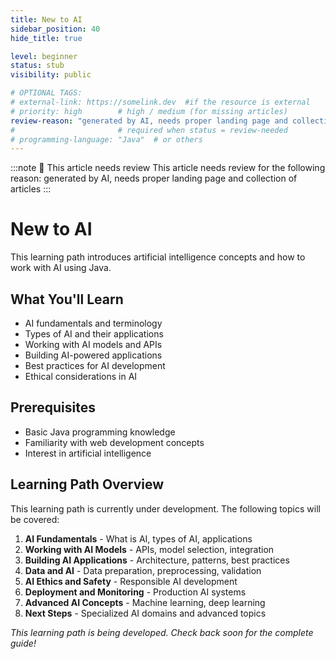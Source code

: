 ```yaml
---
title: New to AI
sidebar_position: 40
hide_title: true

level: beginner
status: stub
visibility: public

# OPTIONAL TAGS:
# external-link: https://somelink.dev  #if the resource is external
# priority: high        # high / medium (for missing articles)
review-reason: "generated by AI, needs proper landing page and collection of articles"
#                       # required when status = review-needed
# programming-language: "Java"  # or others
---
```


:::note 👀 This article needs review
This article needs review for the following reason: generated by AI, needs proper landing page and collection of articles
:::

# New to AI

This learning path introduces artificial intelligence concepts and how to work with AI using Java.

## What You'll Learn

- AI fundamentals and terminology
- Types of AI and their applications
- Working with AI models and APIs
- Building AI-powered applications
- Best practices for AI development
- Ethical considerations in AI

## Prerequisites

- Basic Java programming knowledge
- Familiarity with web development concepts
- Interest in artificial intelligence

## Learning Path Overview

This learning path is currently under development. The following topics will be covered:

1. **AI Fundamentals** - What is AI, types of AI, applications
2. **Working with AI Models** - APIs, model selection, integration
3. **Building AI Applications** - Architecture, patterns, best practices
4. **Data and AI** - Data preparation, preprocessing, validation
5. **AI Ethics and Safety** - Responsible AI development
6. **Deployment and Monitoring** - Production AI systems
7. **Advanced AI Concepts** - Machine learning, deep learning
8. **Next Steps** - Specialized AI domains and advanced topics

*This learning path is being developed. Check back soon for the complete guide!* 
